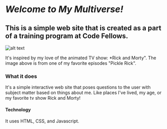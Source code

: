# *Welcome to My Multiverse!*

## This is a simple web site that is created as a part of a training program at Code Fellows.

![alt text](https://github.com/Hoffit/about-me/blob/master/img/pickle_rick_work.0.jpg)

It's inspired by my love of the animated TV show: *Rick and Morty". The image above is from one of my favorite episodes "Pickle Rick".

### What it does

It's a simple interactive web site that poses questions to the user with subject matter based on things about me. Like places I've lived, my age, or my favorite tv show Rick and Morty!

#### Technology

It uses HTML, CSS, and Javascript.
